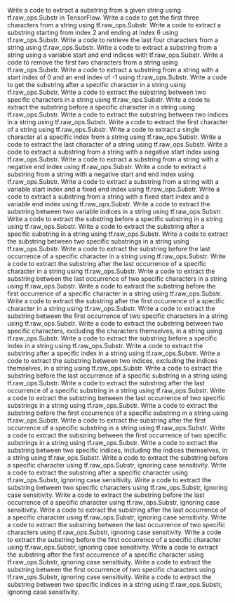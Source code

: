 Write a code to extract a substring from a given string using tf.raw_ops.Substr in TensorFlow.
Write a code to get the first three characters from a string using tf.raw_ops.Substr.
Write a code to extract a substring starting from index 2 and ending at index 6 using tf.raw_ops.Substr.
Write a code to retrieve the last four characters from a string using tf.raw_ops.Substr.
Write a code to extract a substring from a string using a variable start and end indices with tf.raw_ops.Substr.
Write a code to remove the first two characters from a string using tf.raw_ops.Substr.
Write a code to extract a substring from a string with a start index of 0 and an end index of -1 using tf.raw_ops.Substr.
Write a code to get the substring after a specific character in a string using tf.raw_ops.Substr.
Write a code to extract the substring between two specific characters in a string using tf.raw_ops.Substr.
Write a code to extract the substring before a specific character in a string using tf.raw_ops.Substr.
Write a code to extract the substring between two indices in a string using tf.raw_ops.Substr.
Write a code to extract the first character of a string using tf.raw_ops.Substr.
Write a code to extract a single character at a specific index from a string using tf.raw_ops.Substr.
Write a code to extract the last character of a string using tf.raw_ops.Substr.
Write a code to extract a substring from a string with a negative start index using tf.raw_ops.Substr.
Write a code to extract a substring from a string with a negative end index using tf.raw_ops.Substr.
Write a code to extract a substring from a string with a negative start and end index using tf.raw_ops.Substr.
Write a code to extract a substring from a string with a variable start index and a fixed end index using tf.raw_ops.Substr.
Write a code to extract a substring from a string with a fixed start index and a variable end index using tf.raw_ops.Substr.
Write a code to extract the substring between two variable indices in a string using tf.raw_ops.Substr.
Write a code to extract the substring before a specific substring in a string using tf.raw_ops.Substr.
Write a code to extract the substring after a specific substring in a string using tf.raw_ops.Substr.
Write a code to extract the substring between two specific substrings in a string using tf.raw_ops.Substr.
Write a code to extract the substring before the last occurrence of a specific character in a string using tf.raw_ops.Substr.
Write a code to extract the substring after the last occurrence of a specific character in a string using tf.raw_ops.Substr.
Write a code to extract the substring between the last occurrence of two specific characters in a string using tf.raw_ops.Substr.
Write a code to extract the substring before the first occurrence of a specific character in a string using tf.raw_ops.Substr.
Write a code to extract the substring after the first occurrence of a specific character in a string using tf.raw_ops.Substr.
Write a code to extract the substring between the first occurrence of two specific characters in a string using tf.raw_ops.Substr.
Write a code to extract the substring between two specific characters, excluding the characters themselves, in a string using tf.raw_ops.Substr.
Write a code to extract the substring before a specific index in a string using tf.raw_ops.Substr.
Write a code to extract the substring after a specific index in a string using tf.raw_ops.Substr.
Write a code to extract the substring between two indices, excluding the indices themselves, in a string using tf.raw_ops.Substr.
Write a code to extract the substring before the last occurrence of a specific substring in a string using tf.raw_ops.Substr.
Write a code to extract the substring after the last occurrence of a specific substring in a string using tf.raw_ops.Substr.
Write a code to extract the substring between the last occurrence of two specific substrings in a string using tf.raw_ops.Substr.
Write a code to extract the substring before the first occurrence of a specific substring in a string using tf.raw_ops.Substr.
Write a code to extract the substring after the first occurrence of a specific substring in a string using tf.raw_ops.Substr.
Write a code to extract the substring between the first occurrence of two specific substrings in a string using tf.raw_ops.Substr.
Write a code to extract the substring between two specific indices, including the indices themselves, in a string using tf.raw_ops.Substr.
Write a code to extract the substring before a specific character using tf.raw_ops.Substr, ignoring case sensitivity.
Write a code to extract the substring after a specific character using tf.raw_ops.Substr, ignoring case sensitivity.
Write a code to extract the substring between two specific characters using tf.raw_ops.Substr, ignoring case sensitivity.
Write a code to extract the substring before the last occurrence of a specific character using tf.raw_ops.Substr, ignoring case sensitivity.
Write a code to extract the substring after the last occurrence of a specific character using tf.raw_ops.Substr, ignoring case sensitivity.
Write a code to extract the substring between the last occurrence of two specific characters using tf.raw_ops.Substr, ignoring case sensitivity.
Write a code to extract the substring before the first occurrence of a specific character using tf.raw_ops.Substr, ignoring case sensitivity.
Write a code to extract the substring after the first occurrence of a specific character using tf.raw_ops.Substr, ignoring case sensitivity.
Write a code to extract the substring between the first occurrence of two specific characters using tf.raw_ops.Substr, ignoring case sensitivity.
Write a code to extract the substring between two specific indices in a string using tf.raw_ops.Substr, ignoring case sensitivity.